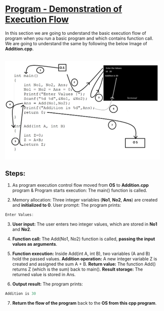 # [Program - Demonstration of Execution Flow](#program---demonstration-of-execution-flow)
In this section we are going to understand the basic execution flow of program when you run a basic program and which contains function call. We are going to understand the same by following the below Image of **Addition.cpp**.
<br>
<br>


<img src="DemonstrationOfExecution.png" alt="Centered Image" width="600">
<br>

## Steps:

1. As program execution control flow moved from **OS** to **Addition.cpp** program & Program starts execution: The main() function is called.

2. Memory allocation: Three integer variables (**No1**, **No2**, **Ans**) are created and **initialized to 0**.
User prompt: The program prints:
```cpp
Enter Values: 
```

3. **User input:** The user enters two integer values, which are stored in **No1** and **No2**.

4. **Function call:** The Add(No1, No2) function is called, **passing the input values as arguments**.

5. **Function execution:** Inside Add(int A, int B), two variables (A and B) hold the passed values.
**Addition operation:** A new integer variable Z is created and assigned the sum A + B.
**Return value:** The function Add() returns Z (which is the sum) back to main().
**Result storage:** The returned value is stored in Ans.

6. **Output result:** The program prints:
```cpp
Addition is 30
```

7. **Return the flow of the program** back to the **OS from this cpp program**.

